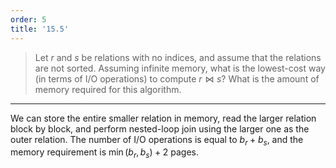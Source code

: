 ```yaml
---
order: 5
title: '15.5'
---
```

> Let $r$ and $s$ be relations with no indices, and assume that the relations are not sorted. 
> Assuming infinite memory, what is the lowest-cost way (in terms of I/O operations) 
> to compute $r \bowtie s$? What is the amount of memory required for this algorithm. 

--------------------------------

We can store the entire smaller relation in memory, read the larger relation block by block, 
and perform nested-loop join using the larger one as the outer relation. The number of I/O operations
is equal to $b_r + b_s$, and the memory requirement is $\min(b_r, b_s) + 2$ pages.
